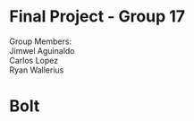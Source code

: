 # Final Project - Group 17
Group Members:
<br> Jimwel Aguinaldo
<br> Carlos Lopez 
<br> Ryan Wallerius 
 
 # Bolt
